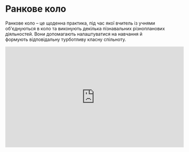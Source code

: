 # Ранкове коло


Ранкове коло – це щоденна практика, під час якої вчитель із учнями об'єднуються в коло та виконують декілька пізнавальних різнопланових діяльностей. Вони допомагають налаштуватися на навчання й формують відповідальну турботливу класну спільноту.

<p align="center"><iframe width="560" height="315" src="https://www.youtube.com/embed/ffJiq1Mnlzo?ecver=1" frameborder="0" allowfullscreen></iframe></p>